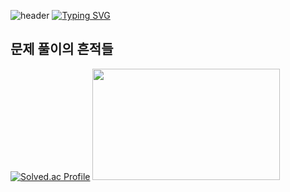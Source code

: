 ![header](https://capsule-render.vercel.app/api?type=waving&color=6994CDEE&text=&animation=twinkling&height=80)
[![Typing SVG](https://readme-typing-svg.demolab.com?font=Alkatra&weight=500&size=45&duration=3500&pause=3&color=6994CDEE&center=false&vCenter=false&multiline=true&repeat=true&width=1000&height=100&lines=Welcome+to+Gon's+GitHub!👋)](https://git.io/typing-svg)


<!--
**kim-mun-gon/kim-mun-gon** is a ✨ _special_ ✨ repository because its `README.md` (this file) appears on your GitHub profile.

Here are some ideas to get you started:

- 🔭 I’m currently working on ...
- 🌱 I’m currently learning ...
- 👯 I’m looking to collaborate on ...
- 🤔 I’m looking for help with ...
- 💬 Ask me about ...
- 📫 How to reach me: ...
- 😄 Pronouns: ...
- ⚡ Fun fact: ...
-->
## 문제 풀이의 흔적들
[![Solved.ac Profile](http://mazassumnida.wtf/api/v2/generate_badge?boj=kmk1460)](https://solved.ac/profile/kmk1460/) <img src="https://github-readme-stats.vercel.app/api?username=kim-mun-gon&theme=chartreuse-dark&show_icons=true" width="300" height="178" />
